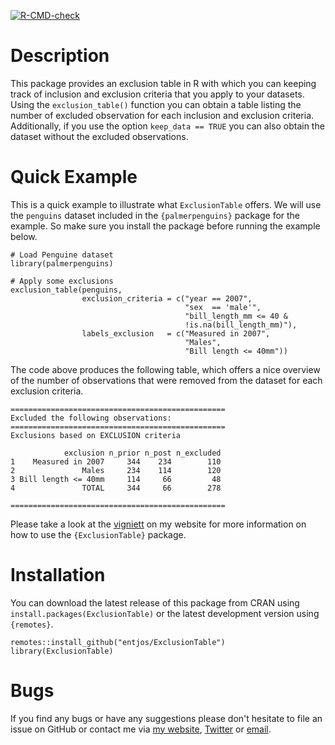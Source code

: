 <!-- badges: start -->
  [![R-CMD-check](https://github.com/entjos/JointFPM/workflows/R-CMD-check/badge.svg)](https://github.com/entjos/JointFPM/actions)
<!-- badges: end -->

# Description
This package provides an exclusion table in R with which you can keeping track of inclusion and exclusion criteria that you apply to your datasets. Using the `exclusion_table()` function you can obtain a table listing the number of excluded observation for each inclusion and exclusion criteria. Additionally, if you use the option `keep_data == TRUE` you can also obtain the dataset without the excluded observations.

# Quick Example
This is a quick example to illustrate what `ExclusionTable` offers. We will use the `penguins` dataset included in the `{palmerpenguins}` package for the example. So make sure you install the package before running the example below.

```
# Load Penguine dataset
library(palmerpenguins)

# Apply some exclusions
exclusion_table(penguins, 
                exclusion_criteria = c("year == 2007", 
                                       "sex  == 'male'",
                                       "bill_length_mm <= 40 & 
                                       !is.na(bill_length_mm)"),
                labels_exclusion   = c("Measured in 2007",
                                       "Males",
                                       "Bill length <= 40mm"))
```

The code above produces the following table, which offers a nice overview of the number of observations that were removed from the dataset for each exclusion criteria.

```
================================================
Excluded the following observations:
================================================
Exclusions based on EXCLUSION criteria

            exclusion n_prior n_post n_excluded
1    Measured in 2007     344    234        110
2               Males     234    114        120
3 Bill length <= 40mm     114     66         48
4               TOTAL     344     66        278

================================================
```
Please take a look at the [vigniett](https://www.joshua-entrop.com/post/exclusion_table/) on my website for more information on how to use the `{ExclusionTable}` package.

# Installation
You can download the latest release of this package from CRAN using 
`install.packages(ExclusionTable)` or the latest development version 
using `{remotes}`.

```
remotes::install_github("entjos/ExclusionTable")
library(ExclusionTable)
```
# Bugs
If you find any bugs or have any suggestions please don't hesitate to file an issue on GitHub or contact me via [my website](https://www.joshua-entrop.com/), [Twitter](https://twitter.com/entjos) or [email](mailto:joshua.entrop@ki.se).
